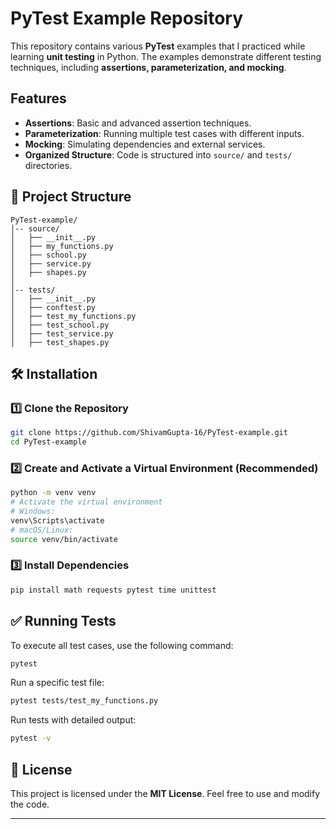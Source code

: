 # PyTest Example Repository

This repository contains various **PyTest** examples that I practiced while learning **unit testing** in Python. The examples demonstrate different testing techniques, including **assertions, parameterization, and mocking**.

## Features
- **Assertions**: Basic and advanced assertion techniques.
- **Parameterization**: Running multiple test cases with different inputs.
- **Mocking**: Simulating dependencies and external services.
- **Organized Structure**: Code is structured into `source/` and `tests/` directories.

## 📂 Project Structure
```
PyTest-example/
│-- source/
│   ├── __init__.py
│   ├── my_functions.py
│   ├── school.py
│   ├── service.py
│   ├── shapes.py
│
│-- tests/
│   ├── __init__.py
│   ├── conftest.py
│   ├── test_my_functions.py
│   ├── test_school.py
│   ├── test_service.py
│   ├── test_shapes.py
```

## 🛠 Installation

### 1️⃣ Clone the Repository
```sh
git clone https://github.com/ShivamGupta-16/PyTest-example.git
cd PyTest-example
```

### 2️⃣ Create and Activate a Virtual Environment (Recommended)
```sh
python -m venv venv
# Activate the virtual environment
# Windows:
venv\Scripts\activate
# macOS/Linux:
source venv/bin/activate
```

### 3️⃣ Install Dependencies
```sh
pip install math requests pytest time unittest
```

## ✅ Running Tests
To execute all test cases, use the following command:
```sh
pytest
```
Run a specific test file:
```sh
pytest tests/test_my_functions.py
```
Run tests with detailed output:
```sh
pytest -v
```

## 📝 License
This project is licensed under the **MIT License**. Feel free to use and modify the code.

---
